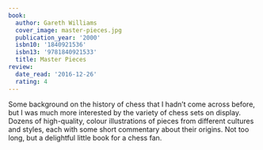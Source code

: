 ```yaml
---
book:
  author: Gareth Williams
  cover_image: master-pieces.jpg
  publication_year: '2000'
  isbn10: '1840921536'
  isbn13: '9781840921533'
  title: Master Pieces
review:
  date_read: '2016-12-26'
  rating: 4
---
```


Some background on the history of chess that I hadn’t come across before, but I was much more interested by the variety of chess sets on display. Dozens of high-quality, colour illustrations of pieces from different cultures and styles, each with some short commentary about their origins. Not too long, but a delightful little book for a chess fan.
